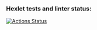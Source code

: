 ### Hexlet tests and linter status:
[![Actions Status](https://github.com/DmitriiSushkov/python-project-49/workflows/hexlet-check/badge.svg)](https://github.com/DmitriiSushkov/python-project-49/actions)